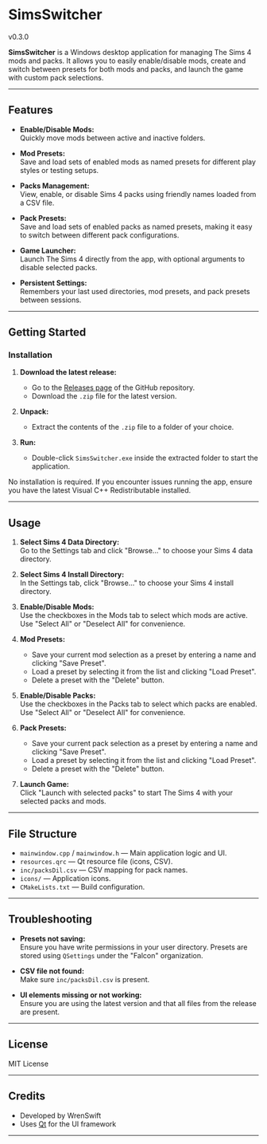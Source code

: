 # SimsSwitcher
v0.3.0

**SimsSwitcher** is a Windows desktop application for managing The Sims 4 mods and packs. It allows you to easily enable/disable mods, create and switch between presets for both mods and packs, and launch the game with custom pack selections.

---

## Features

- **Enable/Disable Mods:**  
  Quickly move mods between active and inactive folders.

- **Mod Presets:**  
  Save and load sets of enabled mods as named presets for different play styles or testing setups.

- **Packs Management:**  
  View, enable, or disable Sims 4 packs using friendly names loaded from a CSV file.

- **Pack Presets:**  
  Save and load sets of enabled packs as named presets, making it easy to switch between different pack configurations.

- **Game Launcher:**  
  Launch The Sims 4 directly from the app, with optional arguments to disable selected packs.

- **Persistent Settings:**  
  Remembers your last used directories, mod presets, and pack presets between sessions.

---

## Getting Started

### Installation

1. **Download the latest release:**
    - Go to the [Releases page](https://github.com/WrenSwift/SimsSwitcher/releases) of the GitHub repository.
    - Download the `.zip` file for the latest version.

2. **Unpack:**
    - Extract the contents of the `.zip` file to a folder of your choice.

3. **Run:**
    - Double-click `SimsSwitcher.exe` inside the extracted folder to start the application.

No installation is required. If you encounter issues running the app, ensure you have the latest Visual C++ Redistributable installed.

---

## Usage

1. **Select Sims 4 Data Directory:**  
   Go to the Settings tab and click "Browse..." to choose your Sims 4 data directory.

2. **Select Sims 4 Install Directory:**  
   In the Settings tab, click "Browse..." to choose your Sims 4 install directory.

3. **Enable/Disable Mods:**  
   Use the checkboxes in the Mods tab to select which mods are active. Use "Select All" or "Deselect All" for convenience.

4. **Mod Presets:**  
   - Save your current mod selection as a preset by entering a name and clicking "Save Preset".
   - Load a preset by selecting it from the list and clicking "Load Preset".
   - Delete a preset with the "Delete" button.

5. **Enable/Disable Packs:**  
   Use the checkboxes in the Packs tab to select which packs are enabled. Use "Select All" or "Deselect All" for convenience.

6. **Pack Presets:**  
   - Save your current pack selection as a preset by entering a name and clicking "Save Preset".
   - Load a preset by selecting it from the list and clicking "Load Preset".
   - Delete a preset with the "Delete" button.

7. **Launch Game:**  
   Click "Launch with selected packs" to start The Sims 4 with your selected packs and mods.

---

## File Structure

- `mainwindow.cpp` / `mainwindow.h` — Main application logic and UI.
- `resources.qrc` — Qt resource file (icons, CSV).
- `inc/packsDil.csv` — CSV mapping for pack names.
- `icons/` — Application icons.
- `CMakeLists.txt` — Build configuration.

---

## Troubleshooting

- **Presets not saving:**  
  Ensure you have write permissions in your user directory. Presets are stored using `QSettings` under the "Falcon" organization.

- **CSV file not found:**  
  Make sure `inc/packsDil.csv` is present.

- **UI elements missing or not working:**  
  Ensure you are using the latest version and that all files from the release are present.

---

## License

MIT License

---

## Credits

- Developed by WrenSwift
- Uses [Qt](https://www.qt.io/) for the UI framework

---